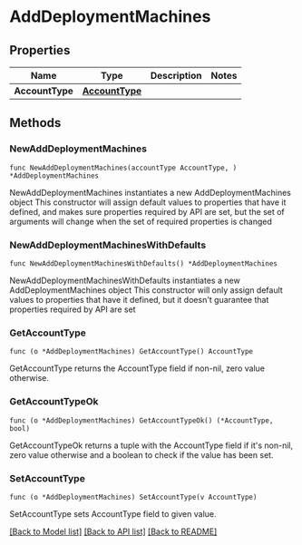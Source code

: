 # AddDeploymentMachines

## Properties

Name | Type | Description | Notes
------------ | ------------- | ------------- | -------------
**AccountType** | [**AccountType**](AccountType.md) |  | 

## Methods

### NewAddDeploymentMachines

`func NewAddDeploymentMachines(accountType AccountType, ) *AddDeploymentMachines`

NewAddDeploymentMachines instantiates a new AddDeploymentMachines object
This constructor will assign default values to properties that have it defined,
and makes sure properties required by API are set, but the set of arguments
will change when the set of required properties is changed

### NewAddDeploymentMachinesWithDefaults

`func NewAddDeploymentMachinesWithDefaults() *AddDeploymentMachines`

NewAddDeploymentMachinesWithDefaults instantiates a new AddDeploymentMachines object
This constructor will only assign default values to properties that have it defined,
but it doesn't guarantee that properties required by API are set

### GetAccountType

`func (o *AddDeploymentMachines) GetAccountType() AccountType`

GetAccountType returns the AccountType field if non-nil, zero value otherwise.

### GetAccountTypeOk

`func (o *AddDeploymentMachines) GetAccountTypeOk() (*AccountType, bool)`

GetAccountTypeOk returns a tuple with the AccountType field if it's non-nil, zero value otherwise
and a boolean to check if the value has been set.

### SetAccountType

`func (o *AddDeploymentMachines) SetAccountType(v AccountType)`

SetAccountType sets AccountType field to given value.



[[Back to Model list]](../README.md#documentation-for-models) [[Back to API list]](../README.md#documentation-for-api-endpoints) [[Back to README]](../README.md)


